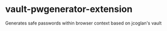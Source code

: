 vault-pwgenerator-extension
===========================

Generates safe passwords within browser context based on jcoglan's vault
